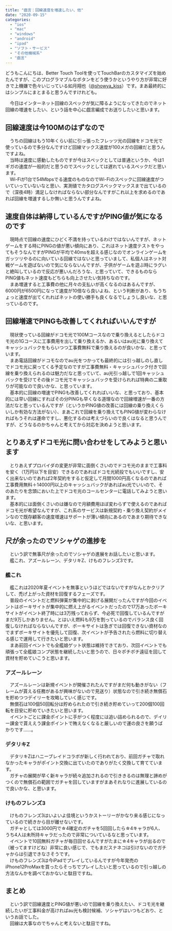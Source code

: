 ```yaml
---
title: "戯言：回線速度を増速したい、他"
date: "2020-09-15"
categories: 
  - "ios"
  - "mac"
  - "windows"
  - "android"
  - "ipad"
  - "ソフト・サービス"
  - "その他機械系"
  - "戯言"
---
```


どうもこんにちは、Better Touch Toolを使ってTouchBarのカスタマイズを始めたんですが、このプログラマブルなボタンをどう使うかというやり方が非常に好きで上機嫌で色々いじっている如月翔也（[@showya\_kiss](http://twitter.com/showya_kiss)）です。まあ最終的にはシンプルにまとまると思うんですけれども。  
  
　今日はインターネット回線のスペックが気に障るようになってきたのでネット回線の増速をしたい、という話を中心に戯言編成でお送りしたいと思います。  

## 回線速度は今100Mのはずなので

　うちの回線はもう10年くらい前に引っ張ったフレッツ光の回線をドコモ光で使っているので多分なんですけど回線マックス速度が100メガの回線だと思うんですよね。  
　当時は速度に感動したものですが今はスペックとしては普通というか、今は1ギガの速度が一般的だと思うのでスペックとしては遅れているスペックだと思います。  
　Wi-Fiが1台で54Mbpsでる速度のものなのでWi-Fiのスペックに回線速度がついていっていないなと思い、実測値でカタログスペックマックスまで出ているので（深夜4時）満足しなければならない部分なんですがこれ以上を求めるのであれば回線を増速するしか無いと思うんですよね。  

## 速度自体は納得しているんですがPING値が気になるのです

　現時点で回線の速度にひどく不満を持っているわけではないんですが、ネットゲームをする時にPINGの値が悪い傾向にあり、これはネット速度テストをやってもそうなんですがPINGが平均で40msを超える感じなのでオンラインゲームをガッツリやるのに向いている回線ではないと思っていまして、私個人はネット対戦ゲームを遊ばないので気にならないんですが、子供がゲームを遊ぶ時にラグいと絶叫しているので反応が悪いんだろうな、と思っていて、できるものならPING値もネット速度もどちらも向上させたい気持ちなのです。  
　まあ増速すると工事費の他に月々の支払いが高くなるのはあるんですが、6000円が6500円になって速度が10倍なら良いよね、という判断があり、もうちょっと速度が出てくれればネットの使い勝手も良くなるでしょうし良いな、と思っているのです。  

## 回線増速でPINGも改善してくれればいいんですが

　現状使っている回線がドコモ光で100Mコースなので乗り換えるとしたらドコモ光の1Gコースに工事費用を出して乗り換えるか、あるいはau光に乗り換えてキャッシュバックをもらいつつ工事費無料で乗り換えるのが良いかな、と思っています。  
　まあ電話回線がドコモなのでau光をつかっても最終的には引っ越しのし直しでドコモ光に戻ってくる予定なのですが工事費無料・キャッシュバック付きで回線を乗り換えられるのは魅力だなと思っていて、au光引っ越しで1回キャッシュバックを受けてその後ドコモ光でキャッシュバックを受けられれば特典の二重取りが可能なので良いかな、と思っています。  
　基本的に回線の増速でPINGも改善してくれればいいな、と思っており、基本的には早い回線にすればその分PINGも早くなる道理なので回線増速が一番の方法だなと思っているんですが（というかPING値の改善には回線の乗り換えくらいしか有効な方法がない）、まあこれで回線を乗り換えてもPING値が変わらなければもうそれは運命ですし、悪化するのは考えづらいので良くはなると思うんですが、どうなるのかちゃんと考えてから対応を決めようと思います。  

## とりあえずドコモ光に問い合わせをしてみようと思います

　とりあえずプロバイダの変更が非常に面倒くさいのでドコモ光のままで工事料を安く（1万円以下を目安）できるのであればドコモ光続投でもいいですし、安く出来ないのであれば2年契約をすると仮定して月間1000円高くなるのであれば工事費用無料＋14000円以上のキャッシュバックがあればau光でいいので、そのあたりを念頭においた上でドコモ光のコールセンターに電話してみようと思います。  
　基本的には面倒くさいのは嫌なので月額費用ほぼ変わらずで使えるのであればドコモ光が希望なんですが、これ系のサービスは新規契約・乗り換え契約がメインなので既存顧客の速度増速はサポートが薄い傾向にあるのであまり期待できないな、と思います。  

## 尺が余ったのでソシャゲの進捗を

　という訳で無事尺が余ったのでソシャゲの進展をお話したいと思います。  
　艦これ、アズールレーン、デタリキZ、けものフレンズ3です。  

### 艦これ

　艦これは2020年夏イベントを無事というほどではないですがなんとかクリアして、禿げ上がった資材を回復するフェーズです。  
　普段のイベントだと燃料弾薬が集中的に剥げる展開だったんですが今回のイベントはボーキサイトが集中的に燃え上がるイベントだったので17万あったボーキサイトがイベント終了時には3万残っておらず、今必死で回復しているんですがまだ9万しかありません。とはいえ燃料も9万を割っているのでバランス良く回復しなければならないんですが、ボーキサイトは急ぎでは回復できない資材なのでまずボーキサイトを優先して回復、次イベントが予告されたら燃料に切り替える感じで運用して行きたいと思います。  
　まあ前回イベントでも全艦娘ゲット状態は維持できており、次回イベントでも頑張って全艦娘コンプ状態を継続したいと思うので、日々ポチポチ遠征を回して資材を貯めていこうと思います。  

### アズールレーン

　アズールレーンは新規イベントが開催されたんですがまだ何も動きがない（フレームが貰える任務があるが興味がないので見送り）状態なので引き続き無償石を貯めつつデイリーを攻略していく感じです。  
　無償石は100個50回転分は貯められたので引き続き貯めていって200個100回転を目安に貯めていきたいと思います。  
　イベントごとに課金ポイントに手がつく程度には追い詰められるので、デイリー課金で貰ええう課金ポイントで賄えなくなると厳しいので運の良さを願うばかりです……。  

### デタリキZ

　デタリキZはハニーブレイドコラボが新しく行われており、前回ガチャで取れなかったキャラがポイント交換に出ていたのでありがたく交換して育てています。  
　ガチャの展開が早く新キャラが続々追加されるので引ききるのは無理と諦めがつくので無償石の範囲でガチャを回していますがまあそれなりに進展しているので良いかな、と思います。  

### けものフレンズ3

　けものフレンズ3はいよいよ佳境というかストーリーがかなり来る感じになっているので続きから目が離せないです。  
　ガチャとしては3000円で☆4確定のガチャを5回回したら☆4キャラが6人、うち4人は未所持キャラだったので非常についているなと思っています。  
　イベントで10回無料ガチャが毎日回せるんですがたまに☆4キャラが出るので（被ってますけどね）非常に良い感じで、でもまだスナネコは引けないのでガチャからは引退できなさそうです。  
　けものフレンズ3は今iPadでプレイしているんですが今年発売のiPhone12ProMaxを買ったらそっちでプレイしたいと思っているので引っ越しの方法なんかを調べておかないと駄目ですね。

## まとめ

　という訳で回線速度とPING値が悪いので回線を乗り換えたい、ドコモ光を継続したいが工事料金が高ければau光も検討候補、ソシャゲはいつもどおり、というお話でした。  
　回線は大事なのでちゃんと考えないと駄目ですね。
